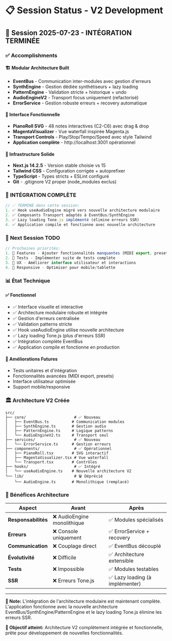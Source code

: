# 📋 Session Status - V2 Development

## 🎉 Session 2025-07-23 - INTÉGRATION TERMINÉE

### ✅ **Accomplishments**

#### 🏗️ **Modular Architecture Built**
- **EventBus** - Communication inter-modules avec gestion d'erreurs
- **SynthEngine** - Gestion dédiée synthétiseurs + lazy loading
- **PatternEngine** - Validation stricte + historique + undo
- **AudioEngineV2** - Transport focus uniquement (refactorisé)
- **ErrorService** - Gestion robuste erreurs + recovery automatique

#### 🎹 **Interface Fonctionnelle**
- **PianoRoll SVG** - 48 notes interactives (C2-C6) avec drag & drop
- **MagentaVisualizer** - Vue waterfall inspirée Magenta.js
- **Transport Controls** - Play/Stop/Tempo/Speed avec style Tailwind
- **Application complète** - http://localhost:3001 opérationnel

#### 🔧 **Infrastructure Solide**
- **Next.js 14.2.5** - Version stable choisie vs 15
- **Tailwind CSS** - Configuration corrigée + autoprefixer
- **TypeScript** - Types stricts + ESLint configuré
- **Git** - .gitignore V2 proper (node_modules exclus)

### 🎯 **INTÉGRATION COMPLÈTE**

```typescript
// ✅ TERMINÉ dans cette session:
1. ✅ Hook useAudioEngine migré vers nouvelle architecture modulaire
2. ✅ Composants Transport adaptés à EventBus/SynthEngine
3. ✅ Lazy loading Tone.js implémenté (élimine erreurs SSR)
4. ✅ Application compile et fonctionne avec nouvelle architecture
```

### 🚀 **Next Session TODO**

```typescript
// Prochaines priorités:
1. 🎵 Features - Ajouter fonctionnalités manquantes (MIDI export, presets)
2. 🧪 Tests - Implémenter suite de tests complète
3. 🎨 UX - Améliorer interface utilisateur et interactions
4. 📱 Responsive - Optimiser pour mobile/tablette
```

### 📊 **État Technique**

#### ✅ **Fonctionnel**
- ✅ Interface visuelle et interactive
- ✅ Architecture modulaire robuste et intégrée
- ✅ Gestion d'erreurs centralisée
- ✅ Validation patterns stricte
- ✅ Hook useAudioEngine utilise nouvelle architecture
- ✅ Lazy loading Tone.js (plus d'erreurs SSR)
- ✅ Intégration complète EventBus
- ✅ Application compile et fonctionne en production

#### 🎯 **Améliorations Futures**
- Tests unitaires et d'intégration
- Fonctionnalités avancées (MIDI export, presets)
- Interface utilisateur optimisée
- Support mobile/responsive

### 🏛️ **Architecture V2 Créée**

```
src/
├── core/                     # ✅ Nouveau
│   ├── EventBus.ts          # Communication modules
│   ├── SynthEngine.ts       # Gestion audio
│   ├── PatternEngine.ts     # Logique patterns  
│   └── AudioEngineV2.ts     # Transport seul
├── services/                 # ✅ Nouveau
│   └── ErrorService.ts      # Gestion erreurs
├── components/               # ✅ Opérationnel
│   ├── PianoRoll.tsx        # SVG interactif
│   ├── MagentaVisualizer.tsx # Vue waterfall
│   └── Transport.tsx        # Contrôles
├── hooks/                    # ✅ Intégré
│   └── useAudioEngine.ts    # Nouvelle architecture V2
└── lib/                      # 🗑️ Déprécié
    └── AudioEngine.ts       # Monolithique (remplacé)
```

### 🚀 **Bénéfices Architecture**

| Aspect | Avant | Après |
|--------|-------|-------|
| **Responsabilités** | ❌ AudioEngine monolithique | ✅ Modules spécialisés |
| **Erreurs** | ❌ Console uniquement | ✅ ErrorService + recovery |
| **Communication** | ❌ Couplage direct | ✅ EventBus découplé |
| **Évolutivité** | ❌ Difficile | ✅ Architecture extensible |
| **Tests** | ❌ Impossible | ✅ Modules testables |
| **SSR** | ❌ Erreurs Tone.js | ✅ Lazy loading (à implémenter) |

---

**📝 Note:** L'intégration de l'architecture modulaire est maintenant complète. L'application fonctionne avec la nouvelle architecture EventBus/SynthEngine/PatternEngine et le lazy loading Tone.js élimine les erreurs SSR.

**🎯 Objectif atteint:** Architecture V2 complètement intégrée et fonctionnelle, prête pour développement de nouvelles fonctionnalités.